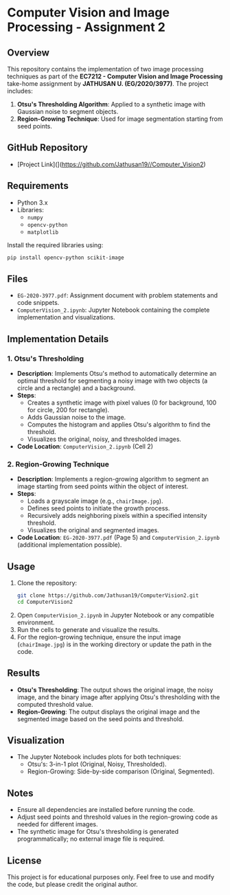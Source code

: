 # Computer Vision and Image Processing - Assignment 2

## Overview
This repository contains the implementation of two image processing techniques as part of the **EC7212 - Computer Vision and Image Processing** take-home assignment by **JATHUSAN U. (EG/2020/3977)**. The project includes:

1. **Otsu's Thresholding Algorithm**: Applied to a synthetic image with Gaussian noise to segment objects.
2. **Region-Growing Technique**: Used for image segmentation starting from seed points.

## GitHub Repository
- [Project Link](](https://github.com/Jathusan19//Computer_Vision2)

## Requirements
- Python 3.x
- Libraries:
  - `numpy`
  - `opencv-python`
  - `matplotlib`

Install the required libraries using:
```bash
pip install opencv-python scikit-image
```

## Files
- `EG-2020-3977.pdf`: Assignment document with problem statements and code snippets.
- `ComputerVision_2.ipynb`: Jupyter Notebook containing the complete implementation and visualizations.

## Implementation Details

### 1. Otsu's Thresholding
- **Description**: Implements Otsu's method to automatically determine an optimal threshold for segmenting a noisy image with two objects (a circle and a rectangle) and a background.
- **Steps**:
  - Creates a synthetic image with pixel values (0 for background, 100 for circle, 200 for rectangle).
  - Adds Gaussian noise to the image.
  - Computes the histogram and applies Otsu's algorithm to find the threshold.
  - Visualizes the original, noisy, and thresholded images.
- **Code Location**: `ComputerVision_2.ipynb` (Cell 2)

### 2. Region-Growing Technique
- **Description**: Implements a region-growing algorithm to segment an image starting from seed points within the object of interest.
- **Steps**:
  - Loads a grayscale image (e.g., `chairImage.jpg`).
  - Defines seed points to initiate the growth process.
  - Recursively adds neighboring pixels within a specified intensity threshold.
  - Visualizes the original and segmented images.
- **Code Location**: `EG-2020-3977.pdf` (Page 5) and `ComputerVision_2.ipynb` (additional implementation possible).

## Usage
1. Clone the repository:
   ```bash
   git clone https://github.com/Jathusan19/ComputerVision2.git
   cd ComputerVision2
   ```
2. Open `ComputerVision_2.ipynb` in Jupyter Notebook or any compatible environment.
3. Run the cells to generate and visualize the results.
4. For the region-growing technique, ensure the input image (`chairImage.jpg`) is in the working directory or update the path in the code.

## Results
- **Otsu's Thresholding**: The output shows the original image, the noisy image, and the binary image after applying Otsu's thresholding with the computed threshold value.
- **Region-Growing**: The output displays the original image and the segmented image based on the seed points and threshold.

## Visualization
- The Jupyter Notebook includes plots for both techniques:
  - Otsu's: 3-in-1 plot (Original, Noisy, Thresholded).
  - Region-Growing: Side-by-side comparison (Original, Segmented).

## Notes
- Ensure all dependencies are installed before running the code.
- Adjust seed points and threshold values in the region-growing code as needed for different images.
- The synthetic image for Otsu's thresholding is generated programmatically; no external image file is required.

## License
This project is for educational purposes only. Feel free to use and modify the code, but please credit the original author.
